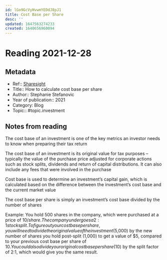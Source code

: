 ```yaml
---
id: lGo9GcVyHvwmYEDdJ8pJ1
title: Cost Base per Share
desc: ''
updated: 1647563274233
created: 1640656960094
---
```

# Reading 2021-12-28

## Metadata

- Ref:: [Sharesight](https://www.sharesight.com/blog/at-a-glance-cost-base-per-share/)
- Title:: How to calculate cost base per share
- Author:: Stephanie Stefanovic
- Year of publication:: 2021
- Category: Blog
- Topic:: #topic.investment

## Notes from reading

The cost base of an investment is one of the key metrics an investor needs to know when preparing their tax return

The cost base of an investment is its original value for tax purposes – typically the value of the purchase price adjusted for corporate actions such as stock splits, dividends and return of capital distributions. It can also include any fees that were involved in the purchase

Cost base is used to determine an investment’s capital gain, which is calculated based on the difference between the investment’s cost base and the current market value

The cost base per share is simply an investment’s cost base divided by the number of shares

Example: You hold 500 shares in the company, which were purchased at a price of $10/share. The company undergoes a 2:1 stock split. To figure out your cost base per share, you will need to divide the original value of the investment ($5,000) by the new number of shares you hold post-split (1,000) to get a value of $5, compared to your previous cost base per share of $10. You could also divide your original cost base per share ($10) by the split factor of 2:1, which would give you the same result.
